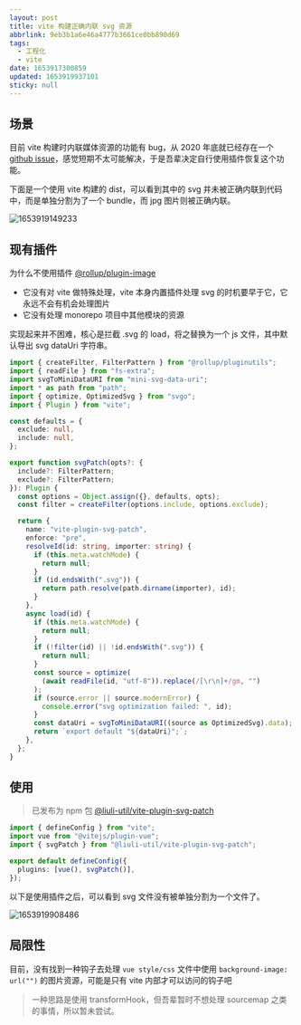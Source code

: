 ```yaml
---
layout: post
title: vite 构建正确内联 svg 资源
abbrlink: 9eb3b1a6e46a4777b3661ce0bb890d69
tags:
  - 工程化
  - vite
date: 1653917300859
updated: 1653919937101
sticky: null
---
```


## 场景

目前 vite 构建时内联媒体资源的功能有 bug，从 2020 年底就已经存在一个 [github issue](https://github.com/vitejs/vite/issues/1204)，感觉短期不太可能解决，于是吾辈决定自行使用插件恢复这个功能。

下面是一个使用 vite 构建的 dist，可以看到其中的 svg 并未被正确内联到代码中，而是单独分割为了一个 bundle，而 jpg 图片则被正确内联。

![1653919149233](/resource/96c0e9443b0d476cb48d81a8c0a25f1f.png)

## 现有插件

为什么不使用插件 [@rollup/plugin-image](https://github.com/rollup/plugins/tree/master/packages/image)

- 它没有对 vite 做特殊处理，vite 本身内置插件处理 svg 的时机要早于它，它永远不会有机会处理图片
- 它没有处理 monorepo 项目中其他模块的资源

实现起来并不困难，核心是拦截 .svg 的 load，将之替换为一个 js 文件，其中默认导出 svg dataUri 字符串。

```ts
import { createFilter, FilterPattern } from "@rollup/pluginutils";
import { readFile } from "fs-extra";
import svgToMiniDataURI from "mini-svg-data-uri";
import * as path from "path";
import { optimize, OptimizedSvg } from "svgo";
import { Plugin } from "vite";

const defaults = {
  exclude: null,
  include: null,
};

export function svgPatch(opts?: {
  include?: FilterPattern;
  exclude?: FilterPattern;
}): Plugin {
  const options = Object.assign({}, defaults, opts);
  const filter = createFilter(options.include, options.exclude);

  return {
    name: "vite-plugin-svg-patch",
    enforce: "pre",
    resolveId(id: string, importer: string) {
      if (this.meta.watchMode) {
        return null;
      }
      if (id.endsWith(".svg")) {
        return path.resolve(path.dirname(importer), id);
      }
    },
    async load(id) {
      if (this.meta.watchMode) {
        return null;
      }
      if (!filter(id) || !id.endsWith(".svg")) {
        return null;
      }
      const source = optimize(
        (await readFile(id, "utf-8")).replace(/[\r\n]+/gm, "")
      );
      if (source.error || source.modernError) {
        console.error("svg optimization failed: ", id);
      }
      const dataUri = svgToMiniDataURI((source as OptimizedSvg).data);
      return `export default "${dataUri}";`;
    },
  };
}
```

## 使用

> 已发布为 npm 包 [@liuli-util/vite-plugin-svg-patch](https://npmjs.com/@liuli-util/vite-plugin-svg-patch)

```ts
import { defineConfig } from "vite";
import vue from "@vitejs/plugin-vue";
import { svgPatch } from "@liuli-util/vite-plugin-svg-patch";

export default defineConfig({
  plugins: [vue(), svgPatch()],
});
```

以下是使用插件之后，可以看到 svg 文件没有被单独分割为一个文件了。

![1653919908486](/resource/f71f59c5dc304863928734a1ed0a281c.png)

## 局限性

目前，没有找到一种钩子去处理 `vue style/css` 文件中使用 `background-image: url("")` 的图片资源，可能是只有 vite 内部才可以访问的钩子吧

> 一种思路是使用 transformHook，但吾辈暂时不想处理 sourcemap 之类的事情，所以暂未尝试。
